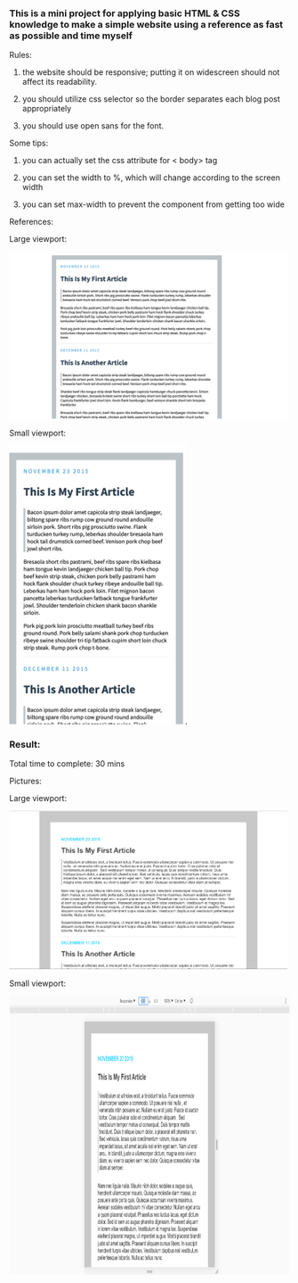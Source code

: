 ### This is a mini project for applying basic HTML & CSS knowledge to make a simple website using a reference as fast as possible and time myself

Rules:

1. the website should be responsive; putting it on widescreen should not 
affect its readability.

2. you should utilize css selector so the border separates each blog post 
appropriately

3. you should use open sans for the font.

Some tips:

1. you can actually set the css attribute for < body> tag

2. you can set the width to %, which will change according to the screen width

3. you can set max-width to prevent the component from getting too wide

References:

Large viewport:

<img src="img/reference1.png" width="500"> 

Small viewport:

<img src="img/reference2.png" height="500">

### Result:

Total time to complete: 30 mins

Pictures:

Large viewport:

<img src="img/result1.PNG" width="500"> 

Small viewport:

<img src="img/result2.PNG" height="500">
